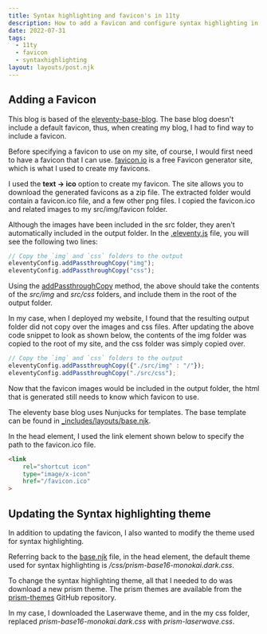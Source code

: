 ```yaml
---
title: Syntax highlighting and favicon's in 11ty
description: How to add a Favicon and configure syntax highlighting in 11ty
date: 2022-07-31
tags:
  - 11ty
  - favicon
  - syntaxhighlighting
layout: layouts/post.njk
---
```


## Adding a Favicon

This blog is based of the [eleventy-base-blog](https://github.com/11ty/eleventy-base-blog). The base blog doesn't include a default favicon, thus, when creating my blog, I had to find  way to include a favicon.

Before specifying a favicon to use on my site, of course, I would first need to have a favicon that I can use. [favicon.io](https://favicon.io/) is a free Favicon generator site, which is what I used to create my favicons.

I used the **text -> ico** option to create my favicon. The site allows you to download the generated favicons as a zip file. The extracted folder would contain a favicon.ico file, and a few other png files. I copied the favicon.ico and related images to my src/img/favicon folder.

Although the images have been included in the src folder, they aren't automatically included in the output folder. In the [.eleventy.js](https://github.com/11ty/eleventy-base-blog/blob/main/.eleventy.js) file, you will see the following two lines:

```js
// Copy the `img` and `css` folders to the output
eleventyConfig.addPassthroughCopy("img");
eleventyConfig.addPassthroughCopy("css");
```

Using the [addPassthroughCopy](https://www.11ty.dev/docs/copy/) method, the above should take the contents of the *src/img* and *src/css* folders, and include them in the root of the output folder.

In my case, when I deployed my website, I found that the resulting output folder did not copy over the images and css files. After updating the above code snippet to look as shown below, the contents of the img folder was copied to the root of my site, and the css folder was simply copied over.

```js
// Copy the `img` and `css` folders to the output
eleventyConfig.addPassthroughCopy({"./src/img" : "/"});
eleventyConfig.addPassthroughCopy("./src/css");
```

Now that the favicon images would be included in the output folder, the html that is generated still needs to know which favicon to use. 

The eleventy base blog uses Nunjucks for templates. The base template can be found in [_includes/layouts/base.njk](https://github.com/11ty/eleventy-base-blog/blob/main/_includes/layouts/base.njk). 

In the head element, I used the link element shown below to specify the path to the favicon.ico file. 

```html
<link 
    rel="shortcut icon" 
    type="image/x-icon" 
    href="/favicon.ico"
>
```

## Updating the Syntax highlighting theme

In addition to updating the favicon, I also wanted to modify the theme used for syntax highlighting. 

Referring back to the [base.njk](https://github.com/11ty/eleventy-base-blog/blob/main/_includes/layouts/base.njk) file, in the head element, the default theme used for syntax highlighting is */css/prism-base16-monokai.dark.css*. 

To change the syntax highlighting theme, all that I needed to do was download a new prism theme. The prism themes are available from the [prism-themes](https://github.com/PrismJS/prism-themes) GitHub repository.

In my case, I downloaded the Laserwave theme, and in the my css folder, replaced *prism-base16-monokai.dark.css* with *prism-laserwave.css*.